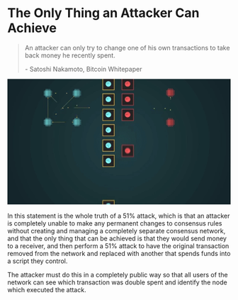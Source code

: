 # The Only Thing an Attacker Can Achieve

> An attacker can only try to change one of his own transactions to take back money he recently spent.
>
> \- Satoshi Nakamoto, Bitcoin Whitepaper

![](<../.gitbook/assets/Theory - Calculations - The only thing.gif>)

In this statement is the whole truth of a 51% attack, which is that an attacker is completely unable to make any permanent changes to consensus rules without creating and managing a completely separate consensus network, and that the only thing that can be achieved is that they would send money to a receiver, and then perform a 51% attack to have the original transaction removed from the network and replaced with another that spends funds into a script they control.

The attacker must do this in a completely public way so that all users of the network can see which transaction was double spent and identify the node which executed the attack.

